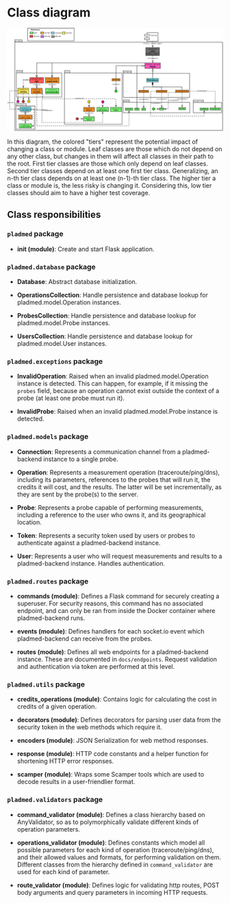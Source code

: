 # Class diagram

![pladmed-backend class diagram](class-diagram.png)

In this diagram, the colored "tiers" represent the potential impact of changing a class or module. Leaf classes are those which do not depend on any other class, but changes in them will affect all classes in their path to the root. First tier classes are those which only depend on leaf classes. Second tier classes depend on at least one first tier class. Generalizing, an n-th tier class depends on at least one (n-1)-th tier class. The higher tier a class or module is, the less risky is changing it. Considering this, low tier classes should aim to have a higher test coverage. 

## Class responsibilities

### `pladmed` package

* **__init__ (module)**: Create and start Flask application.

### `pladmed.database` package

* **Database**: Abstract database initialization.

* **OperationsCollection**: Handle persistence and database lookup for pladmed.model.Operation instances.

* **ProbesCollection**: Handle persistence and database lookup for pladmed.model.Probe instances.

* **UsersCollection**: Handle persistence and database lookup for pladmed.model.User instances.

### `pladmed.exceptions` package

* **InvalidOperation**: Raised when an invalid pladmed.model.Operation instance is detected. This can happen, for example, if it missing the `probes` field, because an operation cannot exist outside the context of a probe (at least one probe must run it).

* **InvalidProbe**: Raised when an invalid pladmed.model.Probe instance is detected.

### `pladmed.models` package

* **Connection**: Represents a communication channel from a pladmed-backend instance to a single probe.

* **Operation**: Represents a measurement operation (traceroute/ping/dns), including its parameters, references to the probes that will run it, the credits it will cost, and the results. The latter will be set incrementally, as they are sent by the probe(s) to the server.

* **Probe**: Represents a probe capable of performing measurements, including a reference to the user who owns it, and its geographical location.

* **Token**: Represents a security token used by users or probes to authenticate against a pladmed-backend instance.

* **User**: Represents a user who will request measurements and results to a pladmed-backend instance. Handles authentication.

### `pladmed.routes` package

* **commands (module)**: Defines a Flask command for securely creating a superuser. For security reasons, this command has no associated endpoint, and can only be ran from inside the Docker container where pladmed-backend runs.

* **events (module)**: Defines handlers for each socket.io event which pladmed-backend can receive from the probes.

* **routes (module)**: Defines all web endpoints for a pladmed-backend instance. These are documented in `docs/endpoints`. Request validation and authentication via token are performed at this level.

### `pladmed.utils` package

* **credits_operations (module)**: Contains logic for calculating the cost in credits of a given operation.

* **decorators (module)**: Defines decorators for parsing user data from the security token in the web methods which require it.

* **encoders (module)**: JSON Serialization for web method responses.

* **response (module)**: HTTP code constants and a helper function for shortening HTTP error responses.

* **scamper (module)**: Wraps some Scamper tools which are used to decode results in a user-friendlier format.

### `pladmed.validators` package

* **command_validator (module)**: Defines a class hierarchy based on AnyValidator, so as to polymorphically validate different kinds of operation parameters.

* **operations_validator (module)**: Defines constants which model all possible parameters for each kind of operation (traceroute/ping/dns), and their allowed values and formats, for performing validation on them. Different classes from the hierarchy defined in `command_validator` are used for each kind of parameter.

* **route_validator (module)**: Defines logic for validating http routes, POST body arguments and query parameters in incoming HTTP requests.
  